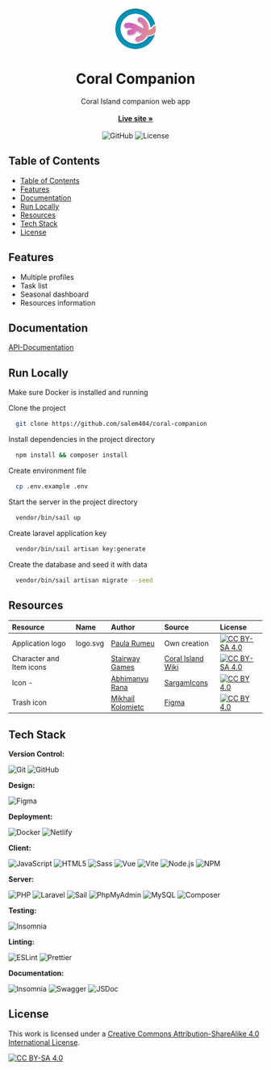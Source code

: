 <br/>
<p align="center">
  <a href="https://github.com/salem404/coral-companion">
    <img src="frontend/src/assets/img/logo-color.svg" alt="Logo" width="80" height="80">
  </a>

  <h1 align="center">Coral Companion</h1>

  <p align="center">
    Coral Island companion web app
    <br/>
    <br/>
    <a href="https://coral-companion.netlify.app/"><strong>Live site »</strong></a>
    <br/>
    <br/>
    <img alt="GitHub" src="https://img.shields.io/github/license/salem404/coral-companion?label=License">
    <img src="https://api.netlify.com/api/v1/badges/66e9e79f-2055-4632-ade3-ccbd40d120be/deploy-status" alt="License">
  </p>
</p>

## Table of Contents

- [Table of Contents](#table-of-contents)
- [Features](#features)
- [Documentation](#documentation)
- [Run Locally](#run-locally)
- [Resources](#resources)
- [Tech Stack](#tech-stack)
- [License](#license)

## Features

- Multiple profiles
- Task list
- Seasonal dashboard
- Resources information

## Documentation

[API-Documentation](https://salem404.github.io/coral-companion/api/documentation)

## Run Locally

Make sure Docker is installed and running

Clone the project

```bash
  git clone https://github.com/salem404/coral-companion
```

Install dependencies in the project directory

```bash
  npm install && composer install
```

Create environment file

```bash
  cp .env.example .env
```

Start the server in the project directory

```bash
  vendor/bin/sail up
```

Create laravel application key

```bash
  vendor/bin/sail artisan key:generate
```

Create the database and seed it with data

```bash
  vendor/bin/sail artisan migrate --seed
```

## Resources

| Resource                 | Name     | Author                                             | Source                                         | License                                     |
| :----------------------- | :------- | :------------------------------------------------- | :--------------------------------------------- | :------------------------------------------ |
| Application logo         | logo.svg | [Paula Rumeu](https://github.com/salem404)         | Own creation                                   | [![CC BY-SA 4.0][cc-by-sa-image]][cc-by-sa] |
| Character and Item icons |          | [Stairway Games](https://www.stairwaygames.com)    | [Coral Island Wiki](https://coralisland.wiki/) | [![CC BY-SA 4.0][cc-by-sa-image]][cc-by-sa] |
| Icon -                   |          | [Abhimanyu Rana](https://github.com/planetabhi)    | [SargamIcons](https://sargamicons.com)         | [![CC BY 4.0][cc-by-image]][cc-by]          |
| Trash icon               |          | [Mikhail Kolomietc](https://www.figma.com/@demiko) | [Figma](https://www.figma.com)                 | [![CC BY 4.0][cc-by-image]][cc-by]          |

## Tech Stack

**Version Control:**

![Git](https://img.shields.io/badge/Git-F05032?logo=Git&logoColor=white)
![GitHub](https://img.shields.io/badge/GitHub-181717?logo=GitHub&logoColor=white)

**Design:**

![Figma](https://img.shields.io/badge/Figma-F24E1E?logo=Figma&logoColor=white)

**Deployment:**

![Docker](https://img.shields.io/badge/Docker-2496ED?logo=Docker&logoColor=white)
![Netlify](https://img.shields.io/badge/Netlify-00C7B7?logo=Netlify&logoColor=white)

**Client:**

![JavaScript](https://img.shields.io/badge/JavaScript-F7DF1E?logo=JavaScript&logoColor=white)
![HTML5](https://img.shields.io/badge/HTML5-E34F26?logo=HTML5&logoColor=white)
![Sass](https://img.shields.io/badge/Sass-CC6699?logo=Sass&logoColor=white)
![Vue](https://img.shields.io/badge/Vue.js-4FC08D?logo=Vue.js&logoColor=white)
![Vite](https://img.shields.io/badge/Vite-646CFF?logo=Vite&logoColor=white)
![Node.js](https://img.shields.io/badge/Node.js-339933?logo=Node.js&logoColor=white)
![NPM](https://img.shields.io/badge/NPM-CB3837?logo=NPM&logoColor=white)

**Server:**

![PHP](https://img.shields.io/badge/PHP-777BB4?logo=PHP&logoColor=white)
![Laravel](https://img.shields.io/badge/Laravel-FF2D20?logo=Laravel&logoColor=white)
![Sail](https://img.shields.io/badge/Sail-FF2D20?logo=Laravel&logoColor=white)
![PhpMyAdmin](https://img.shields.io/badge/PhpMyAdmin-0175B2?logo=PhpMyAdmin&logoColor=white)
![MySQL](https://img.shields.io/badge/MySQL-4479A1?logo=MySQL&logoColor=white)
![Composer](https://img.shields.io/badge/Composer-885630?logo=Composer&logoColor=white)

**Testing:**

![Insomnia](https://img.shields.io/badge/Insomnia-5849BE?logo=Insomnia&logoColor=white)

**Linting:**

![ESLint](https://img.shields.io/badge/ESLint-4B32C3?logo=ESLint&logoColor=white)
![Prettier](https://img.shields.io/badge/Prettier-F7B93E?logo=Prettier&logoColor=white)

**Documentation:**

![Insomnia](https://img.shields.io/badge/Insomnia-5849BE?logo=Insomnia&logoColor=white)
![Swagger](https://img.shields.io/badge/Swagger-85EA2D?logo=Swagger&logoColor=white)
![JSDoc](https://img.shields.io/badge/JSDoc-FA7343?logo=JSDoc&logoColor=white)

## License

This work is licensed under a
[Creative Commons Attribution-ShareAlike 4.0 International License][cc-by-sa].

[![CC BY-SA 4.0][cc-by-sa-image]][cc-by-sa]

[cc-by-sa]: http://creativecommons.org/licenses/by-sa/4.0/
[cc-by-sa-image]: https://licensebuttons.net/l/by-sa/4.0/88x31.png
[cc-by]: https://creativecommons.org/licenses/by/4.0/
[cc-by-image]: https://licensebuttons.net/l/by/4.0/88x31.png
